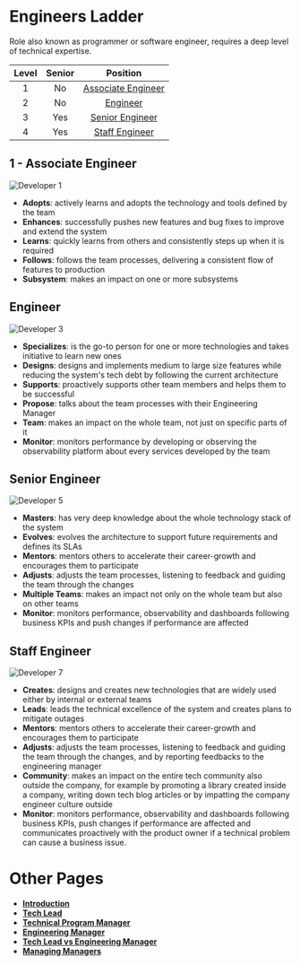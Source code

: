# Engineers Ladder

Role also known as programmer or software engineer, requires a deep level of technical expertise.

| Level | Senior | Position |
| :---: | :---: | :---: |
| 1 | No | [Associate Engineer](#d1---developer-1) |
| 2 | No | [Engineer](#d3---developer-3) |
| 3 | Yes | [Senior Engineer](#d5---developer-5) |
| 4 | Yes | [Staff Engineer](#d7---developer-7) |

## 1 - Associate Engineer

<picture>
  <source media="(prefers-color-scheme: dark)" srcset="/charts/developer-1-dark.png">
  <source media="(prefers-color-scheme: light)" srcset="/charts/developer-1.png">
  <img alt="Developer 1" src="/charts/developer-1.png">
</picture>

* **Adopts**: actively learns and adopts the technology and tools defined by the team
* **Enhances**: successfully pushes new features and bug fixes to improve and extend the system
* **Learns**: quickly learns from others and consistently steps up when it is required
* **Follows**: follows the team processes, delivering a consistent flow of features to production
* **Subsystem**: makes an impact on one or more subsystems

## Engineer

<picture>
  <source media="(prefers-color-scheme: dark)" srcset="/charts/developer-3-dark.png">
  <source media="(prefers-color-scheme: light)" srcset="/charts/developer-3.png">
  <img alt="Developer 3" src="/charts/developer-3.png">
</picture>

* **Specializes**: is the go-to person for one or more technologies and takes initiative to learn new ones
* **Designs**: designs and implements medium to large size features while reducing the system's tech debt by following the current architecture
* **Supports**: proactively supports other team members and helps them to be successful
* **Propose**: talks about the team processes with their Engineering Manager
* **Team**: makes an impact on the whole team, not just on specific parts of it
* **Monitor**: monitors performance by developing or observing the observability platform about every services developed by the team

## Senior Engineer

<picture>
  <source media="(prefers-color-scheme: dark)" srcset="/charts/developer-5-dark.png">
  <source media="(prefers-color-scheme: light)" srcset="/charts/developer-5.png">
  <img alt="Developer 5" src="/charts/developer-5.png">
</picture>

* **Masters**: has very deep knowledge about the whole technology stack of the system
* **Evolves**: evolves the architecture to support future requirements and defines its SLAs
* **Mentors**: mentors others to accelerate their career-growth and encourages them to participate
* **Adjusts**: adjusts the team processes, listening to feedback and guiding the team through the changes
* **Multiple Teams**: makes an impact not only on the whole team but also on other teams
* **Monitor**:  monitors performance, observability and dashboards following business KPIs  and push changes if performance are affected

## Staff Engineer

<picture>
  <source media="(prefers-color-scheme: dark)" srcset="/charts/developer-7-dark.png">
  <source media="(prefers-color-scheme: light)" srcset="/charts/developer-7.png">
  <img alt="Developer 7" src="/charts/developer-7.png">
</picture>

* **Creates**: designs and creates new technologies that are widely used either by internal or external teams
* **Leads**: leads the technical excellence of the system and creates plans to mitigate outages
* **Mentors**: mentors others to accelerate their career-growth and encourages them to participate
* **Adjusts**: adjusts the team processes, listening to feedback and guiding the team through the changes, and by reporting feedbacks to the engineering manager
* **Community**: makes an impact on the entire tech community also outside the company, for example by promoting a library created inside a company, writing down tech blog articles or by impatting the company engineer culture outside 
* **Monitor**:  monitors performance, observability and dashboards following business KPIs, push changes if performance are affected and communicates proactively with the product owner if a technical problem can cause a business issue.

# Other Pages

* [**Introduction**](README.md)
* [**Tech Lead**](TechLead.md)
* [**Technical Program Manager**](TechnicalProgramManager.md)
* [**Engineering Manager**](EngineeringManager.md)
* [**Tech Lead vs Engineering Manager**](TechLead-EngineeringManager.md)
* [**Managing Managers**](Managing-Managers.md)

